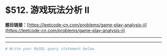 # $512. 游戏玩法分析 II

**题目链接：**[https://leetcode-cn.com/problems/game-play-analysis-ii](https://leetcode-cn.com/problems/game-play-analysis-ii)

---

<Cards card="leetcode_512_game-play-analysis-ii"></Cards>

---

```sh
# Write your MySQL query statement below
```